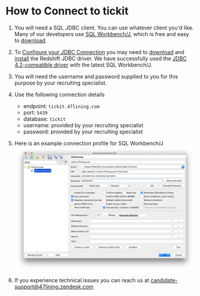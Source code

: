 How to Connect to tickit
========================

1. You will need a SQL JDBC client.  You can use whatever client you'd
   like.  Many of our developers use [SQL
   Workbench/J](https://www.sql-workbench.eu/), which is free and easy
   to [download](https://www.sql-workbench.eu/downloads.html).

2. To [Configure your JDBC
   Connection](https://docs.aws.amazon.com/redshift/latest/mgmt/configure-jdbc-connection.html)
   you may need to
   [download](https://docs.aws.amazon.com/redshift/latest/mgmt/configure-jdbc-connection.html#download-jdbc-driver)
   and
   [install](https://docs.aws.amazon.com/redshift/latest/mgmt/connecting-using-workbench.html)
   the Redshift JDBC driver.  We have successfully used the [JDBC
   4.2-compatible
   driver](https://s3.amazonaws.com/redshift-downloads/drivers/jdbc/1.2.16.1027/RedshiftJDBC42-1.2.16.1027.jar)
   with the latest SQL Workbench/J.

3. You will need the username and password supplied to you for this
   purpose by your recruiting specialist.


4. Use the following connection details
   - endpoint: ```tickit.47lining.com```
   - port: ```5439```
   - database: ```tickit```
   - username: provided by your recruiting specialist
   - password: provided by your recruiting specialist

5. Here is an example connection profile for SQL Workbench/J
   ![alt text](connection-profile.png?raw=true)

6. If you experience technical issues you can reach us at
   [candidate-support@47lining.zendesk.com](mailto:candidate-support@47lining.zendesk.com)
